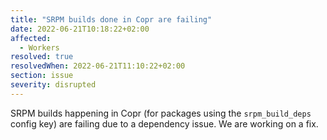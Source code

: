 ```yaml
---
title: "SRPM builds done in Copr are failing"
date: 2022-06-21T10:18:22+02:00
affected:
  - Workers
resolved: true
resolvedWhen: 2022-06-21T11:10:22+02:00
section: issue
severity: disrupted
---
```


SRPM builds happening in Copr (for packages using the `srpm_build_deps` config
key) are failing due to a dependency issue. We are working on a fix.
